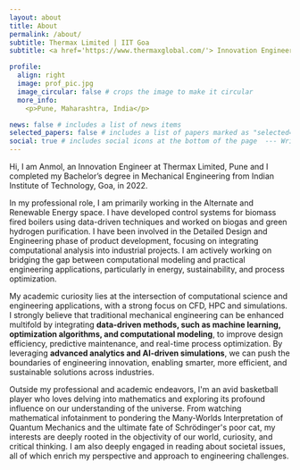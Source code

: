 ```yaml
---
layout: about
title: About
permalink: /about/
subtitle: Thermax Limited | IIT Goa
subtitle: <a href='https://www.thermaxglobal.com/'> Innovation Engineer at Thermax</a>.

profile:
  align: right
  image: prof_pic.jpg
  image_circular: false # crops the image to make it circular
  more_info:
    <p>Pune, Maharashtra, India</p>

news: false # includes a list of news items
selected_papers: false # includes a list of papers marked as "selected={true}"
social: true # includes social icons at the bottom of the page  --- Write your biography here. Tell the world about yourself. Link to your favorite [subreddit](http://reddit.com). You can put a picture in, too. The code is already in, just name your picture `prof_pic.jpg` and put it #in the `img/` folder. # Put your address / P.O. box / other info right below your picture. You can also disable any of these elements #by editing `profile` property of the YAML header of your `_pages/about.md`. Edit `_bibliography/papers.bib` #and Jekyll will render your [publications page](/al-folio/publications/) automatically. # Link to your social media connections, too. This theme is set up to use [Font Awesome icons](https://# fontawesome.com/) and [Academicons](https://jpswalsh.github.io/academicons/), like the ones below. Add your # Facebook, Twitter, LinkedIn, Google Scholar, or just disable all of them.
---
```


Hi, I am Anmol, an Innovation Engineer at Thermax Limited, Pune and I completed my Bachelor’s degree in Mechanical Engineering from Indian Institute of Technology, Goa, in 2022.

In my professional role, I am primarily working in the Alternate and Renewable Energy space. I have developed control systems for biomass fired boilers using data-driven techniques and worked on biogas and green hydrogen purification. I have been involved in the Detailed Design and Engineering phase of product development, focusing on integrating computational analysis into industrial projects. I am actively working on bridging the gap between computational modeling and practical engineering applications, particularly in energy, sustainability, and process optimization. 

My academic curiosity lies at the intersection of computational science and engineering applications, with a strong focus on CFD, HPC and simulations. I strongly believe that traditional mechanical engineering can be enhanced multifold by integrating **data-driven methods, such as machine learning, optimization algorithms, and computational modeling**, to improve design efficiency, predictive maintenance, and real-time process optimization. By leveraging **advanced analytics and AI-driven simulations**, we can push the boundaries of engineering innovation, enabling smarter, more efficient, and sustainable solutions across industries.

Outside my professional and academic endeavors, I'm an avid basketball player who loves delving into mathematics and exploring its profound influence on our understanding of the universe. From watching mathematical infotainment to pondering the Many-Worlds Interpretation of Quantum Mechanics and the ultimate fate of Schrödinger's poor cat, my interests are deeply rooted in the objectivity of our world, curiosity, and critical thinking. I am also deeply engaged in reading about societal issues, all of which enrich my perspective and approach to engineering challenges.
